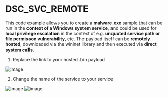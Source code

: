 # DSC_SVC_REMOTE
This code example allows you to create a **malware.exe** sample that can be run in the **context of a Windows system service**, and could be used for **local privilege escalation** in the context of e.g. **unquoted service path or file permisson vulnerability**, etc. The payload itself can be **remotely hosted**, downloaded via the wininet library and then executed via **direct system calls**. 

1. Replace the link to your hosted .bin payload 

![image](https://user-images.githubusercontent.com/50073731/236861981-678d0fa7-18e9-4318-95cd-346cb5464dec.png)

2. Change the name of the service to your service 

![image](https://user-images.githubusercontent.com/50073731/236862074-a8a46ee5-b97f-4a83-9e9d-e4b37d2e7ceb.png)
![image](https://user-images.githubusercontent.com/50073731/236862198-a3c5d566-9af1-4920-9860-7da461b8686f.png)
